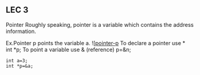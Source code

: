 ## LEC 3

Pointer
Roughly speaking, pointer is a variable which contains the address  information.

Ex.Pointer p points the variable a.
![[pointer-p](lectures/img/lec3-pointp-a.png)
To declare a pointer use *    
int *p;
To point a variable use & (reference)
p=&n;

```
int a=3;
int *p=&a;
```
